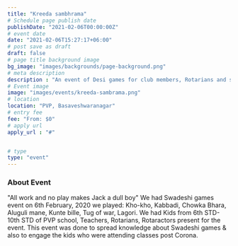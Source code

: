 ```yaml
---
title: "Kreeda sambhrama"
# Schedule page publish date
publishDate: "2021-02-06T00:00:00Z"
# event date
date: "2021-02-06T15:27:17+06:00"
# post save as draft
draft: false
# page title background image
bg_image: "images/backgrounds/page-background.png"
# meta description
description : "An event of Desi games for club members, Rotarians and school children"
# Event image
image: "images/events/kreeda-sambrama.png"
# location
location: "PVP, Basaveshwaranagar"
# entry fee
fee: "From: $0"
# apply url
apply_url : "#"


# type
type: "event"
---
```


### About Event
"All work and no play makes Jack a dull boy"
We had Swadeshi games event on 6th February, 2020
we played: Kho-kho, Kabbadi, Chowka Bhara, Aluguli mane, Kunte bille, Tug of war, Lagori.
We had Kids from 6th STD-10th STD of PVP school, Teachers, Rotarians, Rotaractors present for the event.
This event was done to spread knowledge about Swadeshi games & also to engage the kids who were attending classes post Corona.